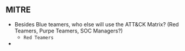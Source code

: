 ## MITRE
- Besides Blue teamers, who else will use the ATT&CK Matrix? (Red Teamers, Purpe Teamers, SOC Managers?) <br />
   - `Red Teamers`
-
